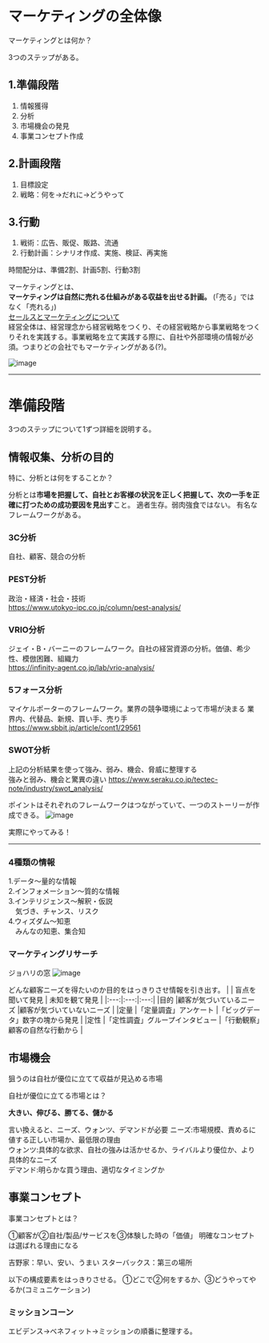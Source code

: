 # マーケティングの全体像
マーケティングとは何か？


3つのステップがある。
## 1.準備段階
1. 情報獲得
2. 分析
3. 市場機会の発見
4. 事業コンセプト作成
   
## 2.計画段階
1. 目標設定  
2. 戦略：何を→だれに→どうやって
  
## 3.行動
1. 戦術：広告、販促、販路、流通
2. 行動計画：シナリオ作成、実施、検証、再実施

時間配分は、準備2割、計画5割、行動3割

マーケティングとは、  
**マーケティングは自然に売れる仕組みがある収益を出せる計画。** (「売る」ではなく「売れる」)  
[セールスとマーケティングについて](https://www.processexcellencenetwork.com/innovation/articles/peter-drucker-on-sales-and-marketing)  
経営全体は、経営理念から経営戦略をつくり、その経営戦略から事業戦略をつくりそれを実践する。事業戦略を立て実践する際に、自社や外部環境の情報が必須。つまりどの会社でもマーケティングがある(?)。
  
![image](https://github.com/user-attachments/assets/a1717307-8f6b-4d71-bc28-88eaf76f735f)

----

# 準備段階
3つのステップについて1ずつ詳細を説明する。

## 情報収集、分析の目的
特に、分析とは何をすることか？

分析とは**市場を把握して、自社とお客様の状況を正しく把握して、次の一手を正確に打つための成功要因を見出す**こと。
適者生存。弱肉強食ではない。
有名なフレームワークがある。

### 3C分析
自社、顧客、競合の分析  
### PEST分析
政治・経済・社会・技術  
https://www.utokyo-ipc.co.jp/column/pest-analysis/  
### VRIO分析
ジェイ・B・バーニーのフレームワーク。自社の経営資源の分析。価値、希少性、模倣困難、組織力  
https://infinity-agent.co.jp/lab/vrio-analysis/  
### 5フォース分析
マイケルポーターのフレームワーク。業界の競争環境によって市場が決まる
業界内、代替品、新規、買い手、売り手  
https://www.sbbit.jp/article/cont1/29561  
### SWOT分析
上記の分析結果を使って強み、弱み、機会、脅威に整理する  
強みと弱み、機会と驚異の違い
https://www.seraku.co.jp/tectec-note/industry/swot_analysis/  


ポイントはそれぞれのフレームワークはつながっていて、一つのストーリーが作成できる。
![image](https://github.com/user-attachments/assets/f014d553-7aea-40f7-afc1-f14c67d9cfcb)

実際にやってみる！

----

### 4種類の情報  
1.データ～量的な情報  
2.インフォメーション～質的な情報  
3.インテリジェンス～解釈・仮説  
　気づき、チャンス、リスク  
4.ウィズダム～知恵  
　みんなの知恵、集合知  

### マーケティングリサーチ
ジョハリの窓
![image](https://github.com/user-attachments/assets/f85b7689-513a-4f2e-96a1-6d704585ec07)

どんな顧客ニーズを得たいのか目的をはっきりさせ情報を引き出す。
|  | 盲点を聞いて発見 | 未知を観て発見 |
|:---:|:---:|:---:|
|目的 |顧客が気づいているニーズ |顧客が気づいていないニーズ |
|定量 |「定量調査」アンケート |「ビッグデータ」数字の塊から発見 |
|定性 |「定性調査」グループインタビュー |「行動観察」顧客の自然な行動から |

## 市場機会
狙うのは自社が優位に立てて収益が見込める市場

自社が優位に立てる市場とは？

**大きい、伸びる、勝てる、儲かる**

言い換えると、ニーズ、ウォンツ、デマンドが必要
ニーズ:市場規模、責めるに値する正しい市場か、最低限の理由  
ウォンツ:具体的な欲求、自社の強みは活かせるか、ライバルより優位か、より具体的なニーズ  
デマンド:明らかな買う理由、適切なタイミングか  

## 事業コンセプト
事業コンセプトとは？

①顧客が②自社/製品/サービスを③体験した時の「価値」
明確なコンセプトは選ばれる理由になる

吉野家：早い、安い、うまい
スターバックス：第三の場所

以下の構成要素をはっきりさせる。
①どこで②何をするか、③どうやってやるか(コミュニケーション)

### ミッションコーン
エビデンス→ベネフィット→ミッションの順番に整理する。



